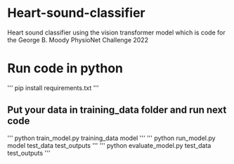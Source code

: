 # Heart-sound-classifier
Heart sound classifier using the vision transformer model which is code for the George B. Moody PhysioNet Challenge 2022

# Run code in python
'''
pip install requirements.txt
'''
## Put your data in training_data folder and run next code
'''
python train_model.py training_data model
'''
'''
python run_model.py model test_data test_outputs
'''
'''
python evaluate_model.py test_data test_outputs
'''

